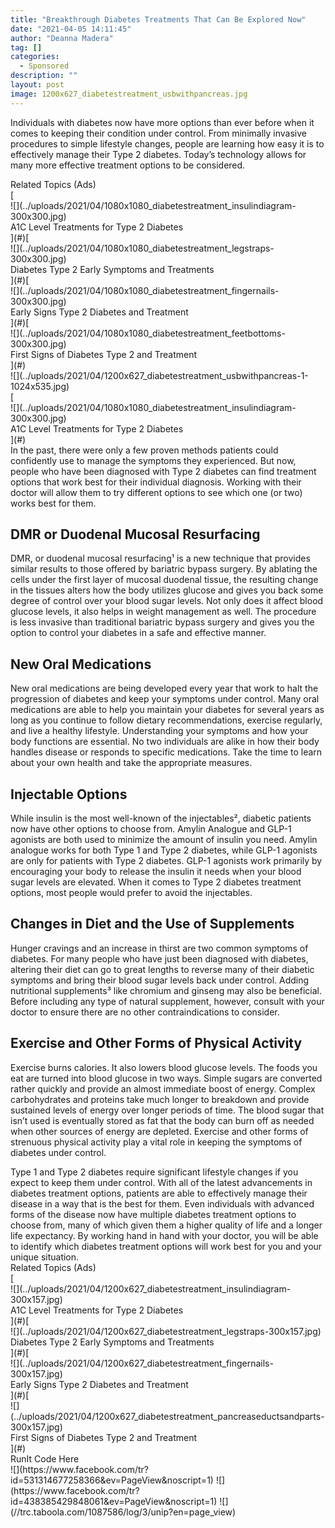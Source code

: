 ```yaml
---
title: "Breakthrough Diabetes Treatments That Can Be Explored Now"
date: "2021-04-05 14:11:45"
author: "Deanna Madera"
tag: []
categories:
  - Sponsored
description: ""
layout: post
image: 1200x627_diabetestreatment_usbwithpancreas.jpg
---
```


Individuals with diabetes now have more options than ever before when it comes to keeping their condition under control. From minimally invasive procedures to simple lifestyle changes, people are learning how easy it is to effectively manage their Type 2 diabetes. Today’s technology allows for many more effective treatment options to be considered.

<div class="f14"><label>Related Topics (Ads)</label></div><div class="cta-btn-wrap" data-mobile-sponsoredads="no">[<div class="cta-imagecover">![](../uploads/2021/04/1080x1080_diabetestreatment_insulindiagram-300x300.jpg)</div><div class="cta-textcover">A1C Level Treatments for Type 2 Diabetes</div>](#)[<div class="cta-imagecover">![](../uploads/2021/04/1080x1080_diabetestreatment_legstraps-300x300.jpg)</div><div class="cta-textcover">Diabetes Type 2 Early Symptoms and Treatments</div>](#)[<div class="cta-imagecover">![](../uploads/2021/04/1080x1080_diabetestreatment_fingernails-300x300.jpg)</div><div class="cta-textcover">Early Signs Type 2 Diabetes and Treatment</div>](#)[<div class="cta-imagecover">![](../uploads/2021/04/1080x1080_diabetestreatment_feetbottoms-300x300.jpg)</div><div class="cta-textcover">First Signs of Diabetes Type 2 and Treatment</div>](#)</div>![](../uploads/2021/04/1200x627_diabetestreatment_usbwithpancreas-1-1024x535.jpg)<div class="mobile-cta-wrap"><div class="cta-btn-wrap" data-mobile-sponsoredads="yes">[<div class="cta-imagecover">![](../uploads/2021/04/1080x1080_diabetestreatment_insulindiagram-300x300.jpg)</div><div class="cta-textcover">A1C Level Treatments for Type 2 Diabetes</div>](#)</div>In the past, there were only a few proven methods patients could confidently use to manage the symptoms they experienced. But now, people who have been diagnosed with Type 2 diabetes can find treatment options that work best for their individual diagnosis. Working with their doctor will allow them to try different options to see which one (or two) works best for them.

## DMR or Duodenal Mucosal Resurfacing

DMR, or duodenal mucosal resurfacing¹ is a new technique that provides similar results to those offered by bariatric bypass surgery. By ablating the cells under the first layer of mucosal duodenal tissue, the resulting change in the tissues alters how the body utilizes glucose and gives you back some degree of control over your blood sugar levels. Not only does it affect blood glucose levels, it also helps in weight management as well. The procedure is less invasive than traditional bariatric bypass surgery and gives you the option to control your diabetes in a safe and effective manner.

## New Oral Medications

New oral medications are being developed every year that work to halt the progression of diabetes and keep your symptoms under control. Many oral medications are able to help you maintain your diabetes for several years as long as you continue to follow dietary recommendations, exercise regularly, and live a healthy lifestyle. Understanding your symptoms and how your body functions are essential. No two individuals are alike in how their body handles disease or responds to specific medications. Take the time to learn about your own health and take the appropriate measures.

## Injectable Options

While insulin is the most well-known of the injectables², diabetic patients now have other options to choose from. Amylin Analogue and GLP-1 agonists are both used to minimize the amount of insulin you need. Amylin analogue works for both Type 1 and Type 2 diabetes, while GLP-1 agonists are only for patients with Type 2 diabetes. GLP-1 agonists work primarily by encouraging your body to release the insulin it needs when your blood sugar levels are elevated. When it comes to Type 2 diabetes treatment options, most people would prefer to avoid the injectables.

## Changes in Diet and the Use of Supplements

Hunger cravings and an increase in thirst are two common symptoms of diabetes. For many people who have just been diagnosed with diabetes, altering their diet can go to great lengths to reverse many of their diabetic symptoms and bring their blood sugar levels back under control. Adding nutritional supplements³ like chromium and ginseng may also be beneficial. Before including any type of natural supplement, however, consult with your doctor to ensure there are no other contraindications to consider.

## Exercise and Other Forms of Physical Activity

Exercise burns calories. It also lowers blood glucose levels. The foods you eat are turned into blood glucose in two ways. Simple sugars are converted rather quickly and provide an almost immediate boost of energy. Complex carbohydrates and proteins take much longer to breakdown and provide sustained levels of energy over longer periods of time. The blood sugar that isn’t used is eventually stored as fat that the body can burn off as needed when other sources of energy are depleted. Exercise and other forms of strenuous physical activity play a vital role in keeping the symptoms of diabetes under control.

</div>Type 1 and Type 2 diabetes require significant lifestyle changes if you expect to keep them under control. With all of the latest advancements in diabetes treatment options, patients are able to effectively manage their disease in a way that is the best for them. Even individuals with advanced forms of the disease now have multiple diabetes treatment options to choose from, many of which given them a higher quality of life and a longer life expectancy. By working hand in hand with your doctor, you will be able to identify which diabetes treatment options will work best for you and your unique situation.

<div class="f14"><label>Related Topics (Ads)</label></div><div class="cta-btn-wrap" data-mobile-sponsoredads="no">[<div class="cta-imagefull">![](../uploads/2021/04/1200x627_diabetestreatment_insulindiagram-300x157.jpg)</div><div class="cta-textfull">A1C Level Treatments for Type 2 Diabetes</div>](#)[<div class="cta-imagefull">![](../uploads/2021/04/1200x627_diabetestreatment_legstraps-300x157.jpg)</div><div class="cta-textfull">Diabetes Type 2 Early Symptoms and Treatments</div>](#)[<div class="cta-imagefull">![](../uploads/2021/04/1200x627_diabetestreatment_fingernails-300x157.jpg)</div><div class="cta-textfull">Early Signs Type 2 Diabetes and Treatment</div>](#)[<div class="cta-imagefull">![](../uploads/2021/04/1200x627_diabetestreatment_pancreaseductsandparts-300x157.jpg)</div><div class="cta-textfull">First Signs of Diabetes Type 2 and Treatment</div>](#)</div><div class="ad-hide">RunIt Code Here</div>  <script>
!function(f,b,e,v,n,t,s){if(f.fbq)return;n=f.fbq=function(){n.callMethod?
n.callMethod.apply(n,arguments):n.queue.push(arguments)};if(!f._fbq)f._fbq=n;
n.push=n;n.loaded=!0;n.version='2.0';n.queue=[];t=b.createElement(e);t.async=!0;
t.src=v;s=b.getElementsByTagName(e)[0];s.parentNode.insertBefore(t,s)}(window,
document,'script','https://connect.facebook.net/en_US/fbevents.js');
fbq('init', '531314677258366'); // Insert your pixel ID here.
fbq('track', 'PageView');
</script> <noscript>![](https://www.facebook.com/tr?id=531314677258366&ev=PageView&noscript=1)</noscript>   <script>
!function(f,b,e,v,n,t,s){if(f.fbq)return;n=f.fbq=function(){n.callMethod?
n.callMethod.apply(n,arguments):n.queue.push(arguments)};if(!f._fbq)f._fbq=n;
n.push=n;n.loaded=!0;n.version='2.0';n.queue=[];t=b.createElement(e);t.async=!0;
t.src=v;s=b.getElementsByTagName(e)[0];s.parentNode.insertBefore(t,s)}(window,
document,'script','https://connect.facebook.net/en_US/fbevents.js');
fbq('init', '438385429848061'); // Insert your pixel ID here.
fbq('track', 'PageView');
</script> <noscript>![](https://www.facebook.com/tr?id=438385429848061&ev=PageView&noscript=1)</noscript>    <script type="application/javascript">(function(w,d,t,r,u){w[u]=w[u]||[];w[u].push({'projectId':'10000','properties':{'pixelId':'10029827'}});var s=d.createElement(t);s.src=r;s.async=true;s.onload=s.onreadystatechange=function(){var y,rs=this.readyState,c=w[u];if(rs&&rs!="complete"&&rs!="loaded"){return}try{y=YAHOO.ywa.I13N.fireBeacon;w[u]=[];w[u].push=function(p){y([p])};y(c)}catch(e){}};var scr=d.getElementsByTagName(t)[0],par=scr.parentNode;par.insertBefore(s,scr)})(window,document,"script","https://s.yimg.com/wi/ytc.js","dotq");</script>   <script type="text/javascript">
  window._tfa = window._tfa || [];
  window._tfa.push({notify: 'event', name: 'page_view', id: 1087586});
  !function (t, f, a, x) {
         if (!document.getElementById(x)) {
            t.async = 1;t.src = a;t.id=x;f.parentNode.insertBefore(t, f);
         }
  }(document.createElement('script'),
  document.getElementsByTagName('script')[0],
  '//cdn.taboola.com/libtrc/unip/1087586/tfa.js',
  'tb_tfa_script');
</script> <noscript> ![](//trc.taboola.com/1087586/log/3/unip?en=page_view) </noscript>   <script>
    fbq('track', 'ViewContent', {
        currency: 'USD'
    });
</script> <script type="text/javascript">
    function runIt() {
        fbq('track', 'AddToCart', {
            currency: 'USD',
            content_name: 'diabetes'
        });

        window.dotq = window.dotq || [];
        window.dotq.push(
        {
            'projectId': '10000',
            'properties': {
                'pixelId': '10029827',
                'qstrings': {
                    'et': 'custom',
                    'ea': 'click',
                    'ec': 'addtocart',
                    'el': 'diabetes'
                }
        } } );
    _tfa.push({notify: 'event', name: 'add_to_cart', id: 1087586});
    }

</script>
